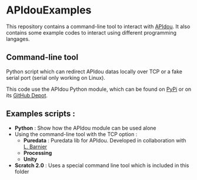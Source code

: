 # APIdouExamples

This repository contains a command-line tool to interact with [APIdou](www.apidou.fr).
It also contains some example codes to interact using different programming langages.

## Command-line tool
Python script which can redirect APIdou datas locally over TCP or a fake serial port (serial only working on Linux).

This code use the APIdou Python module, which can be found on [PyPi](https://pypi.python.org/pypi/apidou) or on its [GitHub Depot](https://github.com/iadjedj/apidou).

## Examples scripts :
* **Python** : Show how the APIdou module can be used alone
* Using the command-line tool with the TCP option :
  * **Puredata** : Puredata lib for APIdou. Developed in collaboration with [L. Barnier](https://github.com/kouphrou)
  * **Processing**
  * **Unity**
 * **Scratch 2.0** : Uses a special command line tool which is included in this folder
 